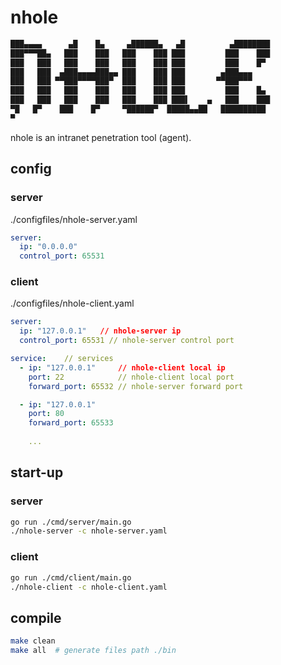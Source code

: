 # nhole

```bash
███▄▄▄▄      ▄█    █▄     ▄██████▄   ▄█          ▄████████
███▀▀▀██▄   ███    ███   ███    ███ ███         ███    ███
███   ███   ███    ███   ███    ███ ███         ███    █▀  
███   ███  ▄███▄▄▄▄███▄▄ ███    ███ ███        ▄███▄▄▄     
███   ███ ▀▀███▀▀▀▀███▀  ███    ███ ███       ▀▀███▀▀▀     
███   ███   ███    ███   ███    ███ ███         ███    █▄  
███   ███   ███    ███   ███    ███ ███▌    ▄   ███    ███
▀█   █▀    ███    █▀     ▀██████▀  █████▄▄██   ██████████
▀                      
```

nhole is an intranet penetration tool (agent).

## config

### server

./configfiles/nhole-server.yaml

```yaml
server:
  ip: "0.0.0.0"
  control_port: 65531
```

### client

./configfiles/nhole-client.yaml

```yaml
server:
  ip: "127.0.0.1"   // nhole-server ip
  control_port: 65531 // nhole-server control port

service:    // services
  - ip: "127.0.0.1"     // nhole-client local ip
    port: 22            // nhole-client local port
    forward_port: 65532 // nhole-server forward port

  - ip: "127.0.0.1"
    port: 80
    forward_port: 65533
    
    ...
```

## start-up

### server

```bash
go run ./cmd/server/main.go
./nhole-server -c nhole-server.yaml
```

### client

```bash
go run ./cmd/client/main.go
./nhole-client -c nhole-client.yaml
```

## compile

```bash
make clean
make all  # generate files path ./bin
```